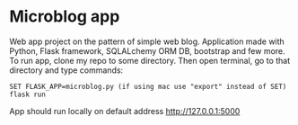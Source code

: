 # Microblog app

Web app project on the pattern of simple web blog. Application made with Python, Flask framework, SQLALchemy ORM DB, bootstrap and few more.  
To run app, clone my repo to some directory. Then open terminal, go to that directory and type commands:  
```
SET FLASK_APP=microblog.py (if using mac use "export" instead of SET)
flask run
```
 App should run locally on default address http://127.0.0.1:5000

